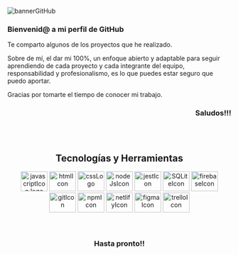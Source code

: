  ![bannerGitHub](https://github.com/MariaGarciaB/mariagarciab/assets/122326708/00575841-88fd-48b0-9fb6-4b56ef957b38)
<br>
<h3>Bienvenid@ a mi perfil de GitHub</h3>

Te comparto algunos de  los proyectos que he realizado.

Sobre de mí,  el dar mi 100%, un enfoque abierto y adaptable para seguir aprendiendo de cada proyecto y cada integrante del equipo, responsabilidad y profesionalismo, es lo que puedes estar seguro que puedo aportar.

Gracias por tomarte el tiempo de conocer mi trabajo.

<h3 align="right">Saludos!!!</h3>

<br><br>
<div class= "tecnologías" align="center">
<h2>Tecnologías y Herramientas</h2>
<div align="center">
  <img src="https://cdn.jsdelivr.net/gh/devicons/devicon/icons/javascript/javascript-original.svg" height="45" width="60" alt="javascriptIcon logo" />
  <img src="https://cdn.jsdelivr.net/gh/devicons/devicon/icons/html5/html5-plain-wordmark.svg" height="45" width="60" alt="htmlIcon" />
  <img src="https://cdn.jsdelivr.net/gh/devicons/devicon/icons/css3/css3-plain-wordmark.svg" height="45" width="60" alt="cssLogo" />
  <img src="https://cdn.jsdelivr.net/gh/devicons/devicon/icons/nodejs/nodejs-original-wordmark.svg" height="45" width="60" alt="nodeJsIcon" />
  <img src="https://cdn.jsdelivr.net/gh/devicons/devicon/icons/jest/jest-plain.svg" height="45" width="60" alt="jestIcon" />
  <img src="https://cdn.jsdelivr.net/gh/devicons/devicon/icons/sqlite/sqlite-original-wordmark.svg" height="45" width="60" alt="SQLiteIcon" />
  <img src="https://cdn.jsdelivr.net/gh/devicons/devicon/icons/firebase/firebase-plain-wordmark.svg" height="45" width="60" alt="firebaseIcon" />
  <img src="https://cdn.jsdelivr.net/gh/devicons/devicon/icons/git/git-plain-wordmark.svg" height="45" width="60" alt="gitIcon" />
  <img src="https://cdn.jsdelivr.net/gh/devicons/devicon/icons/npm/npm-original-wordmark.svg" height="45" width="60" alt="npmIcon" />
  <img src="https://cdn.jsdelivr.net/gh/devicons/devicon@latest/icons/netlify/netlify-original.svg" height="45" width="60" alt="netlifyIcon"  />
   <img src="https://cdn.jsdelivr.net/gh/devicons/devicon/icons/figma/figma-original.svg" height="45" width="60" alt="figmaIcon" />
  <img src="https://cdn.jsdelivr.net/gh/devicons/devicon/icons/trello/trello-plain-wordmark.svg" height="45" width="60" alt="trelloIcon" />    
</div>
 <br><br>
 <div align="center">
 <h3> Hasta pronto!! </h3>
 </div>
